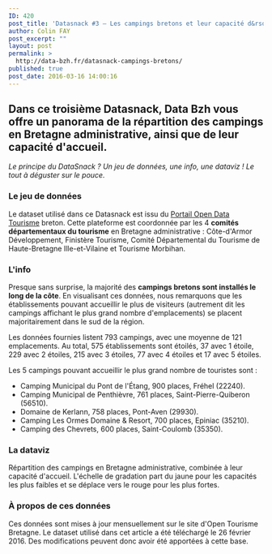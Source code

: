 ```yaml
---
ID: 420
post_title: 'Datasnack #3 — Les campings bretons et leur capacité d&rsquo;accueil'
author: Colin FAY
post_excerpt: ""
layout: post
permalink: >
  http://data-bzh.fr/datasnack-campings-bretons/
published: true
post_date: 2016-03-16 14:00:16
---
```

<h2>Dans ce troisième Datasnack, Data Bzh vous offre un panorama de la répartition des campings en Bretagne administrative, ainsi que de leur capacité d'accueil. <!--more--></h2>
<em>Le principe du DataSnack ? Un jeu de données, une info, une dataviz ! Le tout à déguster sur le pouce.
</em>
<h3>Le jeu de données</h3>
Le dataset utilisé dans ce Datasnack est issu du <a href="http://www.data-tourisme-bretagne.com" target="_blank">Portail Open Data Tourisme</a> breton. Cette plateforme est coordonnée par les 4 <strong>comités départementaux du tourisme</strong> en Bretagne administrative : Côte-d'Armor Développement, Finistère Tourisme, Comité Départemental du Tourisme de Haute-Bretagne Ille-et-Vilaine et Tourisme Morbihan.
<h3>L'info</h3>
Presque sans surprise, la majorité des <strong>campings bretons sont installés le long de la côte</strong>. En visualisant ces données, nous remarquons que les établissements pouvant accueillir le plus de visiteurs (autrement dit les campings affichant le plus grand nombre d'emplacements) se placent majoritairement dans le sud de la région.

Les données fournies listent 793 campings, avec une moyenne de 121 emplacements. Au total, 575 établissements sont étoilés, 37 avec 1 étoile, 229 avec 2 étoiles, 215 avec 3 étoiles, 77 avec 4 étoiles et 17 avec 5 étoiles.

Les 5 campings pouvant accueillir le plus grand nombre de touristes sont :
- Camping Municipal du Pont de l'Étang, 900 places, Fréhel (22240).
- Camping Municipal de Penthièvre, 761 places, Saint-Pierre-Quiberon (56510).
- Domaine de Kerlann, 758 places, Pont-Aven (29930).
- Camping Les Ormes Domaine &amp; Resort, 700 places, Epiniac (35210).
- Camping des Chevrets, 600 places, Saint-Coulomb (35350).
<h3>La dataviz</h3>
Répartition des campings en Bretagne administrative, combinée à leur capacité d'accueil. L'échelle de gradation part du jaune pour les capacités les plus faibles et se déplace vers le rouge pour les plus fortes.
<h3>À propos de ces données</h3>
Ces données sont mises à jour mensuellement sur le site d'Open Tourisme Bretagne. Le dataset utilisé dans cet article a été téléchargé le 26 février 2016. Des modifications peuvent donc avoir été apportées à cette base.